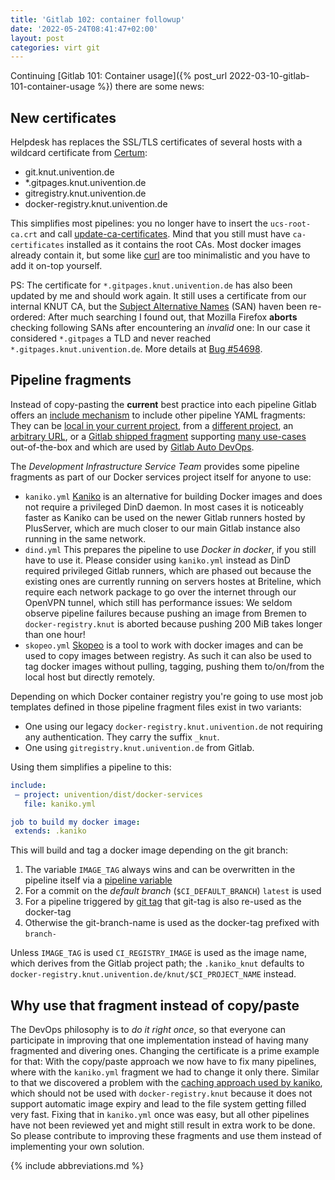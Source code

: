 ```yaml
---
title: 'Gitlab 102: container followup'
date: '2022-05-24T08:41:47+02:00'
layout: post
categories: virt git
---
```


Continuing [Gitlab 101: Container usage]({% post_url 2022-03-10-gitlab-101-container-usage %}) there are some news:

## New certificates

Helpdesk has replaces the SSL/TLS certificates of several hosts with a wildcard certificate from [Certum](https://www.certum.eu/):

- git.knut.univention.de
- \*.gitpages.knut.univention.de
- gitregistry.knut.univention.de
- docker-registry.knut.univention.de

This simplifies most pipelines:
you no longer have to insert the `ucs-root-ca.crt` and call [update-ca-certificates](man:update-ca-certificates(8)).
Mind that you still must have `ca-certificates` installed as it contains the root CAs.
Most docker images already contain it, but some like [curl](https://hub.docker.com/r/curlimages/curl) are too minimalistic and you have to add it on-top yourself.

PS: The certificate for `*.gitpages.knut.univention.de` has also been updated by me and should work again.
It still uses a certificate from our internal KNUT CA, but the [Subject Alternative Names](https://en.wikipedia.org/wiki/Subject_Alternative_Name) (SAN) haven been re-ordered:
After much searching I found out, that Mozilla Firefox **aborts** checking following SANs after encountering an *invalid* one:
In our case it considered `*.gitpages` a TLD and never reached `*.gitpages.knut.univention.de`.
More details at  [Bug #54698](https://forge.univention.org/bugzilla/show_bug.cgi?id=54697#c3).

## Pipeline fragments

Instead of copy-pasting the **current** best practice into each pipeline Gitlab offers an [include mechanism](https://docs.gitlab.com/ee/ci/yaml/#include) to include other pipeline YAML fragments:
They can be [local in your current project](https://docs.gitlab.com/ee/ci/yaml/#includelocal), from a [different project](https://docs.gitlab.com/ee/ci/yaml/#includefile), an [arbitrary URL](https://docs.gitlab.com/ee/ci/yaml/#includeremote), or a [Gitlab shipped fragment](https://docs.gitlab.com/ee/ci/yaml/#includetemplate) supporting [many use-cases](https://gitlab.com/gitlab-org/gitlab/-/tree/master/lib/gitlab/ci/templates) out-of-the-box and which are used by [Gitlab Auto DevOps](https://docs.gitlab.com/ee/topics/autodevops/).

The *Development Infrastructure Service Team* provides some pipeline fragments as part of our Docker services project itself for anyone to use:

- `kaniko.yml`
  [Kaniko](https://github.com/GoogleContainerTools/kaniko) is an alternative for building Docker images and does not require a privileged DinD daemon.
  In most cases it is noticeably faster as Kaniko can be used on the newer Gitlab runners hosted by PlusServer, which are much closer to our main Gitlab instance also running in the same network.
- `dind.yml`
  This prepares the pipeline to use *Docker in docker*, if you still have to use it.
  Please consider using `kaniko.yml` instead as DinD required privileged Gitlab runners, which are phased out because the existing ones are currently running on servers hostes at Briteline, which require each network package to go over the internet through our OpenVPN tunnel, which still has performance issues:
  We seldom observe pipeline failures because pushing an image from Bremen to `docker-registry.knut` is aborted because pushing 200 MiB takes longer than one hour!
- `skopeo.yml`
  [Skopeo](https://github.com/containers/skopeo) is a tool to work with docker images and can be used to copy images between registry.
  As such it can also be used to tag docker images without pulling, tagging, pushing them to/on/from the local host but directly remotely.

Depending on which Docker container registry you're going to use most job templates defined in those pipeline fragment files exist in two variants:

- One using our legacy `docker-registry.knut.univention.de` not requiring any authentication.
  They carry the suffix `_knut`.
- One using `gitregistry.knut.univention.de` from Gitlab.

Using them simplifies a pipeline to this:
```yaml
include:
 – project: univention/dist/docker-services
   file: kaniko.yml

job to build my docker image:
 extends: .kaniko
```

This will build and tag a docker image depending on the git branch:

1. The variable `IMAGE_TAG` always wins and can be overwritten in the pipeline itself via a [pipeline variable](https://docs.gitlab.com/ee/ci/yaml/#variables)
2. For a commit on the *default branch* (`$CI_DEFAULT_BRANCH`) `latest` is used
3. For a pipeline triggered by [git tag](https://git-scm.com/book/en/v2/Git-Basics-Tagging) that git-tag is also re-used as the docker-tag
4. Otherwise the git-branch-name is used as the docker-tag prefixed with `branch-`

Unless `IMAGE_TAG` is used `CI_REGISTRY_IMAGE` is used as the image name, which derives from the Gitlab project path;
the `.kaniko_knut` defaults to `docker-registry.knut.univention.de/knut/$CI_PROJECT_NAME` instead.

## Why use that fragment instead of copy/paste

The DevOps philosophy is to *do it right once*, so that everyone can participate in improving that one implementation instead of having many fragmented and divering ones.
Changing the certificate is a prime example for that:
With the copy/paste approach we now have to fix many pipelines, where with the `kaniko.yml` fragment we had to change it only there.
Similar to that we discovered a problem with the [caching approach used by kaniko](https://cloud.google.com/build/docs/kaniko-cache), which should not be used with `docker-registry.knut` because it does not support automatic image expiry and lead to the file system getting filled very fast.
Fixing that in `kaniko.yml` once was easy, but all other pipelines have not been reviewed yet and might still result in extra work to be done.
So please contribute to improving these fragments and use them instead of implementing your own solution.

{% include abbreviations.md %}
